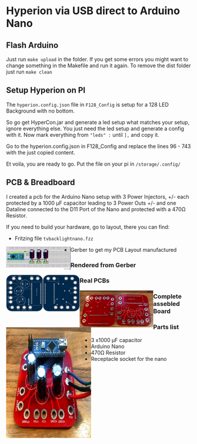 # Hyperion via USB direct to Arduino Nano

## Flash Arduino
Just run `make upload` in the folder. If you get some errors you might want to change something in the Makefile and run it again.
To remove the dist folder just run `make clean`

## Setup Hyperion on PI
The `hyperion.config.json` file in `F128_Config` is setup for a 128 LED Background with no bottom.

So go get HyperCon.jar and generate a led setup what matches your setup, ignore everything else. You just need the led setup and generate a config with it. Now mark everything from 
`"leds" :`
until
`],`
and copy it. 

Go to the hyperion.config.json in F128_Config and replace the lines 96 - 743 with the just copied content.

Et voila, you are ready to go.
Put the file on your pi in `/storage/.config/`


## PCB & Breadboard

I created a pcb for the Arduino Nano setup with 3 Power Injectors, +/- each protected by a 1000 µF capacitor leading to 3 Power Outs +/- and one Dataline connected to the D11 Port of the Nano and protected with a 470Ω Resistor.

If you need to build your hardware, go to layout, there you can find:

* Fritzing file `tvbacklightnano.fzz` 

<img src="assets/tvbacklightnano_Steckplatine.jpg" align="left" height="63" width="175">

 * Gerber to get my PCB Layout manufactured

### Rendered from Gerber
<img src="assets/top.png" align="left" height="100" width="100"> <img src="assets/bottom.png" align="left" height="100" width="100">
 
### Real PCBs
 <img src="assets/emptyboards.jpg" align="left" height="100" width="200">

### Complete assebled Board
 <img src="assets/completedBoard.jpg" align="left" height="300" width="231">

### Parts list

* 3 x1000 µF capacitor
* Arduino Nano
* 470Ω Resistor
* Receptacle socket for the nano
